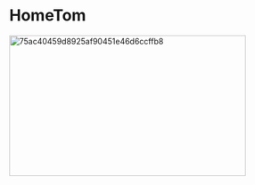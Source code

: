 # HomeTom
<img width="424" height="253" alt="75ac40459d8925af90451e46d6ccffb8" src="https://github.com/user-attachments/assets/8fa1b591-331b-4d43-953b-fca05e36633a" />
